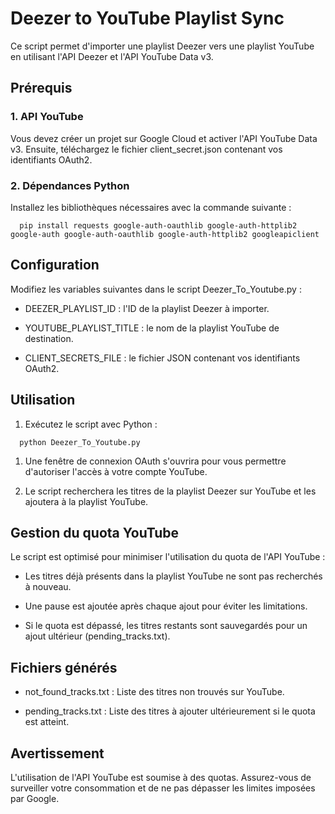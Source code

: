 Deezer to YouTube Playlist Sync
===============================

Ce script permet d'importer une playlist Deezer vers une playlist YouTube en utilisant l'API Deezer et l'API YouTube Data v3.

Prérequis
---------

### 1\. API YouTube

Vous devez créer un projet sur Google Cloud et activer l'API YouTube Data v3. Ensuite, téléchargez le fichier client\_secret.json contenant vos identifiants OAuth2.

### 2\. Dépendances Python

Installez les bibliothèques nécessaires avec la commande suivante :

`   pip install requests google-auth-oauthlib google-auth-httplib2 google-auth google-auth-oauthlib google-auth-httplib2 googleapiclient   `

Configuration
-------------

Modifiez les variables suivantes dans le script Deezer\_To\_Youtube.py :

*   DEEZER\_PLAYLIST\_ID : l'ID de la playlist Deezer à importer.
    
*   YOUTUBE\_PLAYLIST\_TITLE : le nom de la playlist YouTube de destination.
    
*   CLIENT\_SECRETS\_FILE : le fichier JSON contenant vos identifiants OAuth2.
    

Utilisation
-----------

1.  Exécutez le script avec Python :
    
`   python Deezer_To_Youtube.py   `

1.  Une fenêtre de connexion OAuth s'ouvrira pour vous permettre d'autoriser l'accès à votre compte YouTube.
    
2.  Le script recherchera les titres de la playlist Deezer sur YouTube et les ajoutera à la playlist YouTube.
    

Gestion du quota YouTube
------------------------

Le script est optimisé pour minimiser l'utilisation du quota de l'API YouTube :

*   Les titres déjà présents dans la playlist YouTube ne sont pas recherchés à nouveau.
    
*   Une pause est ajoutée après chaque ajout pour éviter les limitations.
    
*   Si le quota est dépassé, les titres restants sont sauvegardés pour un ajout ultérieur (pending\_tracks.txt).
    

Fichiers générés
----------------

*   not\_found\_tracks.txt : Liste des titres non trouvés sur YouTube.
    
*   pending\_tracks.txt : Liste des titres à ajouter ultérieurement si le quota est atteint.
    

Avertissement
-------------

L'utilisation de l'API YouTube est soumise à des quotas. Assurez-vous de surveiller votre consommation et de ne pas dépasser les limites imposées par Google.
